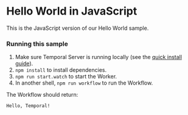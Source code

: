 # Hello World in JavaScript

This is the JavaScript version of our Hello World sample.

### Running this sample

1. Make sure Temporal Server is running locally (see the [quick install guide](https://docs.temporal.io/application-development/foundations/#run-a-development-cluster)).
1. `npm install` to install dependencies.
1. `npm run start.watch` to start the Worker.
1. In another shell, `npm run workflow` to run the Workflow.

The Workflow should return:

```
Hello, Temporal!
```
